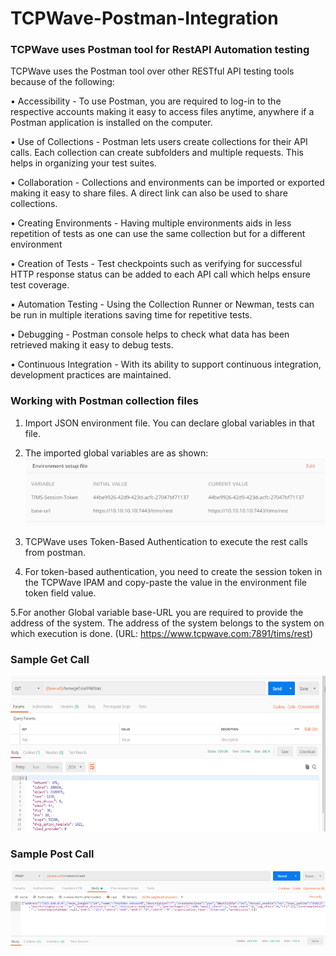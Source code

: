 # TCPWave-Postman-Integration
### TCPWave uses Postman tool for RestAPI Automation testing
TCPWave uses the Postman tool over other RESTful API testing tools because of the following:

• Accessibility - To use Postman, you are required to log-in to the respective accounts making it easy to access files anytime, anywhere if a Postman application is installed on the computer.

•	Use of Collections - Postman lets users create collections for their API calls. Each collection can create subfolders and multiple requests. This helps in organizing your test suites.

•	Collaboration - Collections and environments can be imported or exported making it easy to share files. A direct link can also be used to share collections.

•	Creating Environments - Having multiple environments aids in less repetition of tests as one can use the same collection but for a different environment

•	Creation of Tests - Test checkpoints such as verifying for successful HTTP response status can be added to each API call which helps ensure test coverage.

•	Automation Testing - Using the Collection Runner or Newman, tests can be run in multiple iterations saving time for repetitive tests.

•	Debugging - Postman console helps to check what data has been retrieved making it easy to debug tests.

•	Continuous Integration - With its ability to support continuous integration, development practices are maintained.

### Working with Postman collection files
1. Import JSON environment file. You can declare global variables in that file.

2. The imported global variables are as shown:
   ![](images/globalopt.png)

3. TCPWave uses Token-Based Authentication to execute the rest calls from postman.

4. For token-based authentication, you need to create the session token in the TCPWave IPAM and copy-paste the value in the environment file token field value.

5.For another Global variable base-URL you are required to provide the address of the system. The address of the system belongs to the system on which execution is done. (URL: https://www.tcpwave.com:7891/tims/rest)

### Sample Get Call  
 ![](images/getCallExample.png)
 
 
### Sample Post Call  
 ![](images/PostCallExample.png)
